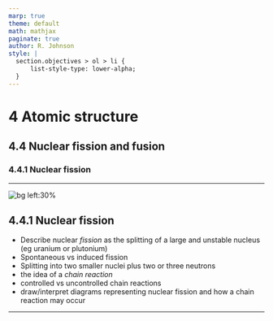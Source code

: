 ```yaml
---
marp: true
theme: default
math: mathjax
paginate: true
author: R. Johnson
style: |
  section.objectives > ol > li {
      list-style-type: lower-alpha;
  }
---
```


# 4 Atomic structure
## 4.4 Nuclear fission and fusion
### 4.4.1 Nuclear fission

---

<!-- _class: objectives -->

![bg left:30%](https://images.unsplash.com/photo-1492962827063-e5ea0d8c01f5?ixlib=rb-4.0.3&ixid=MnwxMjA3fDB8MHxwaG90by1wYWdlfHx8fGVufDB8fHx8&auto=format&fit=crop&w=2121&q=80)
## 4.4.1 Nuclear fission


- Describe nuclear _fission_ as the splitting of a large and unstable nucleus (eg uranium or plutonium)
- Spontaneous vs induced fission
- Splitting into two smaller nuclei plus two or three neutrons
- the idea of a _chain reaction_
- controlled vs uncontrolled chain reactions
- draw/interpret diagrams representing nuclear fission and how a chain reaction may occur



---